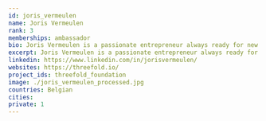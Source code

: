 ```yaml
---
id: joris_vermeulen
name: Joris Vermeulen
rank: 3
memberships: ambassador
bio: Joris Vermeulen is a passionate entrepreneur always ready for new challenges, he graduated with a Master of Science degree and has over 2 decades of experience in IT. He started his career as a programmer and gradually worked his way up to become a business consultant and later a senior/head solution architect within various large companies (AG Insurance, 3M, Honda, BNP Paribas). Joris is also enterprising and as a side business, he combined the professional network he had built throughout the years with the needs of several companies (AG Insurance, BNP Paribas, Bank Delen) to help them recruit highly trained IT consultants. Joris is a very warm, open and versatile person. Advisor fell in love with Threefold Threefold is where we can give something back to the world and to humanity, to contribute to a better future, to make sure that everybody gets the same opportunities, and for that everybody needs to have at least access to the internet.
excerpt: Joris Vermeulen is a passionate entrepreneur always ready for new challenges.
linkedin: https://www.linkedin.com/in/jorisvermeulen/
websites: https://threefold.io/
project_ids: threefold_foundation
image: ./joris_vermeulen_processed.jpg
countries: Belgian
cities:
private: 1
---
```

